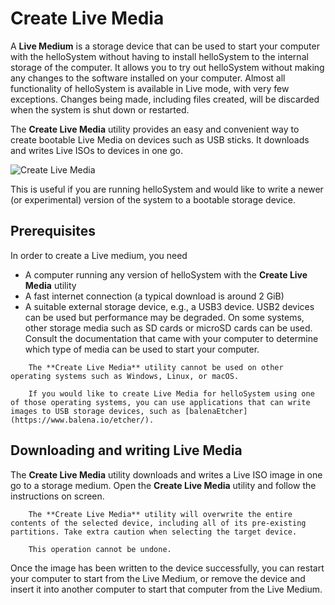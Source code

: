 # Create Live Media

A __Live Medium__ is a storage device that can be used to start your computer with the helloSystem without having to install helloSystem to the internal storage of the computer. It allows you to try out helloSystem without making any changes to the software installed on your computer. Almost all functionality of helloSystem is available in Live mode, with very few exceptions. Changes being made, including files created, will be discarded when the system is shut down or restarted.

The __Create Live Media__ utility provides an easy and convenient way to create bootable Live Media on devices such as USB sticks. It downloads and writes Live ISOs to devices in one go.

![Create Live Media](https://user-images.githubusercontent.com/2480569/100794701-3bb03900-341e-11eb-8c18-e45fc68b7dbe.png)

This is useful if you are running helloSystem and would like to write a newer (or experimental) version of the system to a bootable storage device.

## Prerequisites

In order to create a Live medium, you need
* A computer running any version of helloSystem with the __Create Live Media__ utility
* A fast internet connection (a typical download is around 2 GiB)
* A suitable external storage device, e.g., a USB3 device. USB2 devices can be used but performance may be degraded. On some systems, other storage media such as SD cards or microSD cards can be used. Consult the documentation that came with your computer to determine which type of media can be used to start your computer.

``` .. note::
    The **Create Live Media** utility cannot be used on other operating systems such as Windows, Linux, or macOS.
    
    If you would like to create Live Media for helloSystem using one of those operating systems, you can use applications that can write images to USB storage devices, such as [balenaEtcher](https://www.balena.io/etcher/).
```

## Downloading and writing Live Media

The __Create Live Media__ utility downloads and writes a Live ISO image in one go to a storage medium. Open the __Create Live Media__ utility and follow the instructions on screen.

``` .. warning::
    The **Create Live Media** utility will overwrite the entire contents of the selected device, including all of its pre-existing partitions. Take extra caution when selecting the target device.
    
    This operation cannot be undone.
```

Once the image has been written to the device successfully, you can restart your computer to start from the Live Medium, or remove the device and insert it into another computer to start that computer from the Live Medium.
